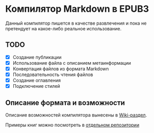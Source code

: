# Компилятор Markdown в EPUB3

Данный компилятор пишется в качестве развлечения и пока не претендует на какое-либо реальное использование.

## TODO

- [x] Создание публикации
- [x] Использование файла с описанием метаинформации
- [x] Конвертация файлов из формата Markdown
- [x] Последовательность чтения файлов
- [x] Создание оглавления
- [x] Подключение стилей

## Описание формата и возможности

Описание возможностей компилятора вынесены в [Wiki-раздел](../../wiki).

Примеры книг можно посмотреть в [отдельном репозитории](https://github.com/mdigger/md2epub-samples)
